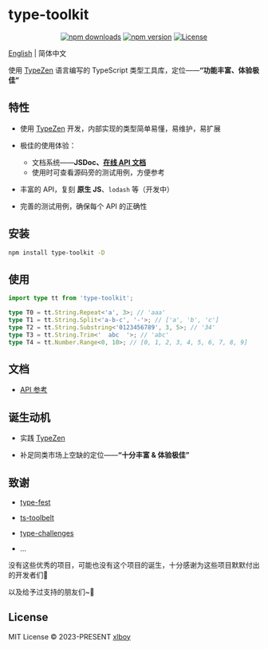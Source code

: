 # type-toolkit

<p align="center">
  <a href="https://npmjs.com/package/type-toolkit"><img src="https://img.shields.io/npm/v/type-toolkit.svg?style=flat-square" alt="npm downloads"></a>
  <a href="https://npmjs.com/package/type-toolkit"><img src="https://img.shields.io/npm/dt/type-toolkit.svg?style=flat-square" alt="npm version"></a>
  <a href="https://www.npmjs.com/package/type-toolkit"><img src="https://img.shields.io/npm/l/type-toolkit.svg?style=flat-square" alt="License"></a>
</p>

[English](./README.md) | 简体中文

使用 [TypeZen](https://www.github.com/xlboy/type-zen) 语言编写的 TypeScript 类型工具库，定位——**“功能丰富、体验极佳”**

## 特性

- 使用 [TypeZen](https://www.github.com/xlboy/type-zen) 开发，内部实现的类型简单易懂，易维护，易扩展

- 极佳的使用体验：

  - 文档系统——**JSDoc、[在线 API 文档](https://type-toolkit-docs.vercel.app/)**
  - 使用时可查看源码旁的测试用例，方便参考

- 丰富的 API，复刻 **原生 JS**、`lodash` 等（开发中）

- 完善的测试用例，确保每个 API 的正确性

## 安装

```bash
npm install type-toolkit -D
```

## 使用

```typescript
import type tt from 'type-toolkit';

type T0 = tt.String.Repeat<'a', 3>; // 'aaa'
type T1 = tt.String.Split<'a-b-c', '-'>; // ['a', 'b', 'c']
type T2 = tt.String.Substring<'0123456789', 3, 5>; // '34'
type T3 = tt.String.Trim<'  abc  '>; // 'abc'
type T4 = tt.Number.Range<0, 10>; // [0, 1, 2, 3, 4, 5, 6, 7, 8, 9]
```

## 文档

- [API 参考](https://type-toolkit-docs.vercel.app/)

## 诞生动机

- 实践 [TypeZen](https://www.github.com/xlboy/type-zen)

- 补足同类市场上空缺的定位——**“十分丰富 & 体验极佳”**

## 致谢

- [type-fest](https://github.com/sindresorhus/type-fest)

- [ts-toolbelt](https://github.com/millsp/ts-toolbelt)

- [type-challenges](https://github.com/type-challenges/type-challenges)

- ...

没有这些优秀的项目，可能也没有这个项目的诞生，十分感谢为这些项目默默付出的开发者们💛

以及给予过支持的朋友们~💛

## License

MIT License © 2023-PRESENT  [xlboy](https://github.com/xlboy)
